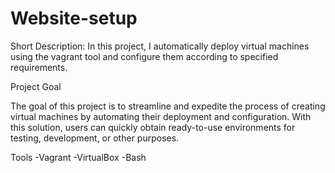 # Website-setup
Short Description: In this project, I automatically deploy virtual machines using the vagrant tool and configure them according to specified requirements.

Project Goal

The goal of this project is to streamline and expedite the process of creating virtual machines by automating their deployment and configuration. With this solution, users can quickly obtain ready-to-use environments for testing, development, or other purposes.

Tools
-Vagrant 
-VirtualBox
-Bash





